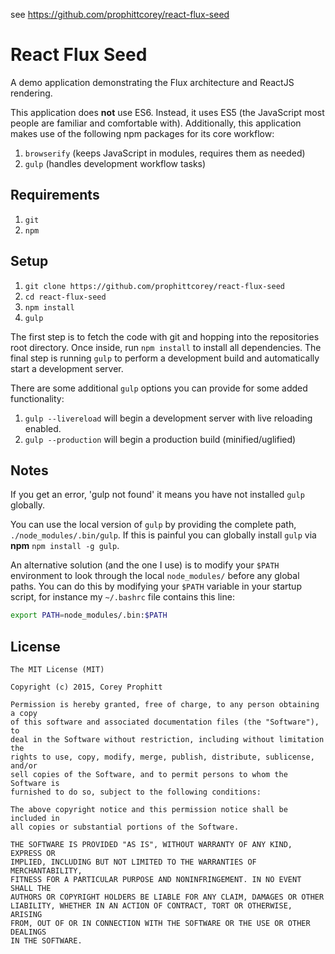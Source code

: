 see https://github.com/prophittcorey/react-flux-seed

React Flux Seed
===============

A demo application demonstrating the Flux architecture and ReactJS
rendering.

This application does **not** use ES6. Instead, it uses ES5 (the JavaScript most
people are familiar and comfortable with). Additionally, this application makes
use of the following npm packages for its core workflow:

1. `browserify` (keeps JavaScript in modules, requires them as needed)
2. `gulp` (handles development workflow tasks)

Requirements
------------

1. `git`
2. `npm`

Setup
-----

1. `git clone https://github.com/prophittcorey/react-flux-seed`
2. `cd react-flux-seed`
3. `npm install`
4. `gulp`

The first step is to fetch the code with git and hopping into the repositories
root directory. Once inside, run `npm install` to install all dependencies. The
final step is running `gulp` to perform a development build and automatically
start a development server.

There are some additional `gulp` options you can provide for some added
functionality:

1. `gulp --livereload` will begin a development server with live reloading
   enabled.
2. `gulp --production` will begin a production build (minified/uglified)

Notes
-----

If you get an error, 'gulp not found' it means you have not
installed `gulp` globally.

You can use the local version of `gulp` by providing the complete path,
`./node_modules/.bin/gulp`. If this is painful you can globally install `gulp`
via **npm** `npm install -g gulp`.

An alternative solution (and the one I use) is to modify your `$PATH`
environment to look through the local `node_modules/` before any global paths.
You can do this by modifying your `$PATH` variable in your startup script, for
instance my `~/.bashrc` file contains this line:

```bash
export PATH=node_modules/.bin:$PATH
```

License
-------

    The MIT License (MIT)

    Copyright (c) 2015, Corey Prophitt

    Permission is hereby granted, free of charge, to any person obtaining a copy
    of this software and associated documentation files (the "Software"), to
    deal in the Software without restriction, including without limitation the
    rights to use, copy, modify, merge, publish, distribute, sublicense, and/or
    sell copies of the Software, and to permit persons to whom the Software is
    furnished to do so, subject to the following conditions:

    The above copyright notice and this permission notice shall be included in
    all copies or substantial portions of the Software.

    THE SOFTWARE IS PROVIDED "AS IS", WITHOUT WARRANTY OF ANY KIND, EXPRESS OR
    IMPLIED, INCLUDING BUT NOT LIMITED TO THE WARRANTIES OF MERCHANTABILITY,
    FITNESS FOR A PARTICULAR PURPOSE AND NONINFRINGEMENT. IN NO EVENT SHALL THE
    AUTHORS OR COPYRIGHT HOLDERS BE LIABLE FOR ANY CLAIM, DAMAGES OR OTHER
    LIABILITY, WHETHER IN AN ACTION OF CONTRACT, TORT OR OTHERWISE, ARISING
    FROM, OUT OF OR IN CONNECTION WITH THE SOFTWARE OR THE USE OR OTHER DEALINGS
    IN THE SOFTWARE.
